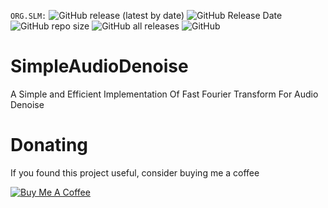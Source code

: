 `ORG.SLM:`
![GitHub release (latest by date)](https://img.shields.io/github/v/release/Sound-Linux-More/sadenoise)
![GitHub Release Date](https://img.shields.io/github/release-date/Sound-Linux-More/sadenoise)
![GitHub repo size](https://img.shields.io/github/repo-size/Sound-Linux-More/sadenoise)
![GitHub all releases](https://img.shields.io/github/downloads/Sound-Linux-More/sadenoise/total)
![GitHub](https://img.shields.io/github/license/Sound-Linux-More/sadenoise)  

# SimpleAudioDenoise
A Simple and Efficient Implementation Of Fast Fourier Transform For Audio Denoise


# Donating

If you found this project useful, consider buying me a coffee

<a href="https://www.buymeacoffee.com/gaozhihan" target="_blank"><img src="https://www.buymeacoffee.com/assets/img/custom_images/black_img.png" alt="Buy Me A Coffee" style="height: auto !important;width: auto !important;" ></a>

